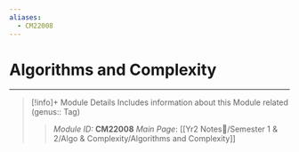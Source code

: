 ```yaml
---
aliases:
  - CM22008
---
```

# Algorithms and Complexity
---
> [!info]+ Module Details
> Includes information about this Module related (genus:: Tag)
> > *Module ID:* **CM22008**
> > *Main Page*: [[Yr2 Notes📘/Semester 1 & 2/Algo & Complexity/Algorithms and Complexity]]
